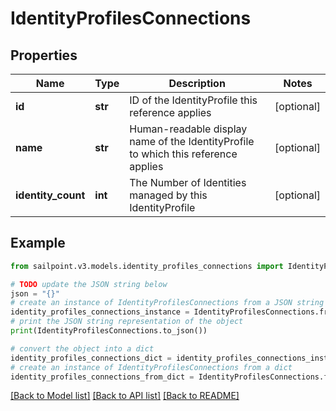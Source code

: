 # IdentityProfilesConnections


## Properties

Name | Type | Description | Notes
------------ | ------------- | ------------- | -------------
**id** | **str** | ID of the IdentityProfile this reference applies | [optional] 
**name** | **str** | Human-readable display name of the IdentityProfile to which this reference applies | [optional] 
**identity_count** | **int** | The Number of Identities managed by this IdentityProfile | [optional] 

## Example

```python
from sailpoint.v3.models.identity_profiles_connections import IdentityProfilesConnections

# TODO update the JSON string below
json = "{}"
# create an instance of IdentityProfilesConnections from a JSON string
identity_profiles_connections_instance = IdentityProfilesConnections.from_json(json)
# print the JSON string representation of the object
print(IdentityProfilesConnections.to_json())

# convert the object into a dict
identity_profiles_connections_dict = identity_profiles_connections_instance.to_dict()
# create an instance of IdentityProfilesConnections from a dict
identity_profiles_connections_from_dict = IdentityProfilesConnections.from_dict(identity_profiles_connections_dict)
```
[[Back to Model list]](../README.md#documentation-for-models) [[Back to API list]](../README.md#documentation-for-api-endpoints) [[Back to README]](../README.md)


